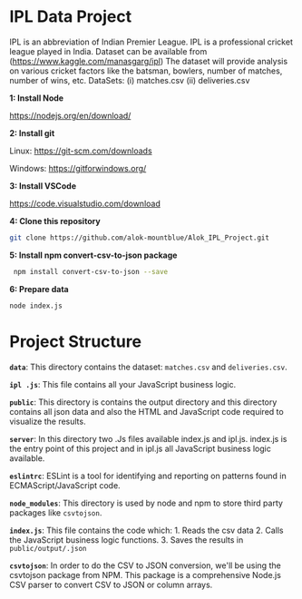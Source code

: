 # IPL Data Project

IPL is an abbreviation of Indian Premier League.
IPL is a professional cricket league played in India.
Dataset can be available from (<https://www.kaggle.com/manasgarg/ipl>)
The dataset will provide analysis on various cricket factors like the batsman, bowlers, number of matches, number of wins, etc.
DataSets:
(i) matches.csv
(ii) deliveries.csv

**1: Install Node**

<https://nodejs.org/en/download/>

**2: Install git**

Linux: <https://git-scm.com/downloads>

Windows: <https://gitforwindows.org/>

**3: Install VSCode**

<https://code.visualstudio.com/download>

**4: Clone this repository**

```sh
git clone https://github.com/alok-mountblue/Alok_IPL_Project.git
```

**5: Install npm convert-csv-to-json package**

```sh
 npm install convert-csv-to-json --save
```

**6: Prepare data**

```
node index.js
```

# Project Structure

**`data`**: This directory contains the dataset: `matches.csv` and `deliveries.csv`.

**`ipl .js`**: This file contains all your JavaScript business logic.

**`public`**: This directory is contains the output directory and this directory contains all json data and also the HTML and JavaScript code required to visualize the results.

**`server`**: In this directory two .Js files available index.js and ipl.js. index.js is the entry point of this project and in ipl.js all JavaScript business logic available.

**`eslintrc`**: ESLint is a tool for identifying and reporting on patterns found in ECMAScript/JavaScript code.

**`node_modules`**: This directory is used by node and npm to store third party packages like `csvtojson`.

**`index.js`**: This file contains the code which: 1. Reads the csv data 2. Calls the JavaScript business logic functions. 3. Saves the results in `public/output/.json`

**`csvtojson`**: In order to do the CSV to JSON conversion, we'll be using the csvtojson package from NPM. This package is a comprehensive Node.js CSV parser to convert CSV to JSON or column arrays.
